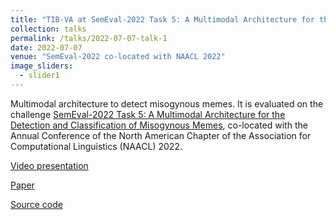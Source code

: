 ```yaml
---
title: "TIB-VA at SemEval-2022 Task 5: A Multimodal Architecture for the Detection and Classification of Misogynous Memes"
collection: talks
permalink: /talks/2022-07-07-talk-1
date: 2022-07-07
venue: "SemEval-2022 co-located with NAACL 2022"
image_sliders:
  - slider1
---
```


Multimodal architecture to detect misogynous memes. It is evaluated on the challenge [SemEval-2022 Task 5: A Multimodal Architecture for the Detection and Classification of Misogynous Memes](https://competitions.codalab.org/competitions/34175), co-located with the Annual Conference of the North American Chapter of the Association for Computational Linguistics (NAACL) 2022.

[Video presentation](https://aclanthology.org/2022.semeval-1.105.mp4)

[Paper](https://aclanthology.org/2022.semeval-1.105.pdf)

[Source code](https://github.com/TIBHannover/multimodal-misogyny-detection-mami-2022)